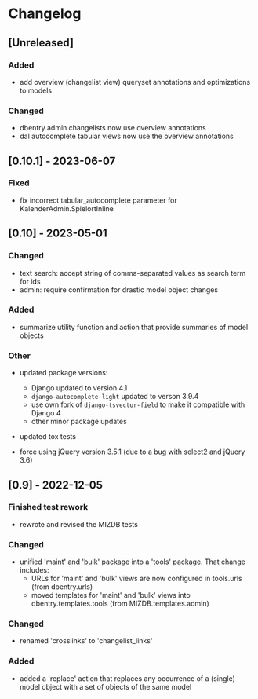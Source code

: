 # Changelog

## [Unreleased]

### Added

- add overview (changelist view) queryset annotations and optimizations to models

### Changed
- dbentry admin changelists now use overview annotations
- dal autocomplete tabular views now use the overview annotations

## [0.10.1] - 2023-06-07

### Fixed

- fix incorrect tabular_autocomplete parameter for KalenderAdmin.SpielortInline  

## [0.10] - 2023-05-01

### Changed

- text search: accept string of comma-separated values as search term for ids
- admin: require confirmation for drastic model object changes

### Added

- summarize utility function and action that provide summaries of model objects

### Other
- updated package versions:
  - Django updated to version 4.1
  - `django-autocomplete-light` updated to verson 3.9.4
  - use own fork of `django-tsvector-field` to make it compatible with Django 4
  - other minor package updates

- updated tox tests
- force using jQuery version 3.5.1 (due to a bug with select2 and jQuery 3.6)

## [0.9] - 2022-12-05

### Finished test rework

- rewrote and revised the MIZDB tests

### Changed

- unified 'maint' and 'bulk' package into a 'tools' package. That change includes:
    - URLs for 'maint' and 'bulk' views are now configured in tools.urls (from dbentry.urls)
    - moved templates for 'maint' and 'bulk' views into dbentry.templates.tools (from
      MIZDB.templates.admin)

### Changed

- renamed 'crosslinks' to 'changelist_links'

### Added

- added a 'replace' action that replaces any occurrence of a (single) model object with a set of
  objects of the same model
